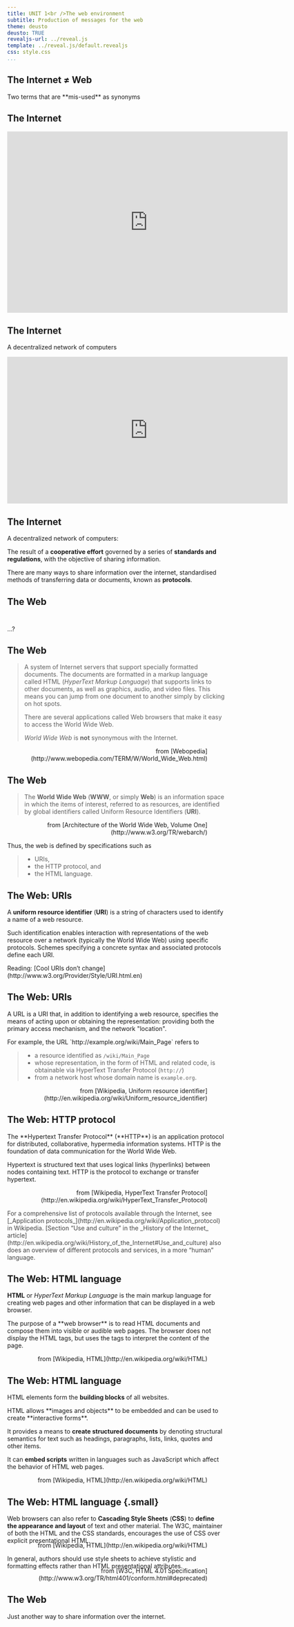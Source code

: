```yaml
---
title: UNIT 1<br />The web environment
subtitle: Production of messages for the web
theme: deusto
deusto: TRUE
revealjs-url: ../reveal.js
template: ../reveal.js/default.revealjs
css: style.css
...
```


## The Internet <span class="fragment">&#x2260; Web</span>

<div class="center fragment">
Two terms that are  
**mis-used** as synonyms
</div>

## The Internet 

<div class="center">
<iframe width="650" height="420" src="https://www.youtube.com/embed/iDbyYGrswtg?rel=0" frameborder="0" allow="autoplay; encrypted-media" allowfullscreen></iframe>
</div>

## The Internet

A decentralized network of computers

<div class="center">

<iframe width="650" height="340" src="https://www.youtube.com/embed/9hIQjrMHTv4?rel=0" frameborder="0" allow="autoplay; encrypted-media" allowfullscreen></iframe>

</div>

## The Internet

A decentralized network of computers:

The result of a **cooperative effort** governed by a series of **standards and regulations**, with the objective of sharing information. 

There are many ways to share information over the internet, standardised  methods of transferring data or documents, known as **protocols**.

## The Web

<div class="center" style="margin-top:3em;">

...?

</div>

## The Web

>A system of Internet servers that support specially formatted documents. The documents are formatted in a markup language called HTML (_HyperText Markup Language_) that supports links to other documents, as well as graphics, audio, and video files. This means you can jump from one document to another simply by clicking on hot spots. 
>
>There are several applications called Web browsers that make it easy to access the World Wide Web.
>
>_World Wide Web_ is **not** synonymous with the Internet.

<figure style="text-align:right;"><figcaption>
from [Webopedia](http://www.webopedia.com/TERM/W/World_Wide_Web.html)
</figcaption></figure>

## The Web

>The **World Wide Web** (**WWW**, or simply **Web**) is an information space in which the items of interest, referred to as resources, are identified by global identifiers called Uniform Resource Identifiers (**URI**).

<figure style="text-align:right;"><figcaption>
from [Architecture of the World Wide Web, Volume One](http://www.w3.org/TR/webarch/)
</figcaption></figure>

<div style="fragment">
Thus, the web is defined by specifications such as

>- URIs,
>- the HTTP protocol, and
>- the HTML language.

</div>

## The Web: URIs

A **uniform resource identifier** (**URI**) is a string of characters used to identify a name of a web resource. 

Such identification enables interaction with representations of the web resource over a network (typically the World Wide Web) using specific protocols. Schemes specifying a concrete syntax and associated protocols define each URI.

<div class="center">
Reading: [Cool URIs don’t change](http://www.w3.org/Provider/Style/URI.html.en)
</div>

## The Web: URIs

A URL is a URI that, in addition to identifying a web resource, specifies the means of acting upon or obtaining the representation: providing both the primary access mechanism, and the network "location". 

<div class="fragment smaller">
For example, the URL `http://example.org/wiki/Main_Page` refers to

>- a resource identified as `/wiki/Main_Page` 
>- whose representation, in the form of HTML and related code, is obtainable via HyperText Transfer Protocol (`http://`) 
>- from a network host whose domain name is `example.org`.
</div>

<figure style="text-align:right;margin-top:1em;"><figcaption>
from [Wikipedia, Uniform resource identifier](http://en.wikipedia.org/wiki/Uniform_resource_identifier)
</figcaption></figure>

## The Web: HTTP protocol

<div class="small">
The **Hypertext Transfer Protocol** (**HTTP**) is an application protocol for distributed, collaborative, hypermedia information systems. HTTP is the foundation of data communication for the World Wide Web.

Hypertext is structured text that uses logical links (hyperlinks) between nodes containing text. HTTP is the protocol to exchange or transfer hypertext.
</div>

<figure style="text-align:right;"><figcaption>
from [Wikipedia, HyperText Transfer Protocol](http://en.wikipedia.org/wiki/HyperText_Transfer_Protocol)
</figcaption></figure>

<div class="smaller" style="color:#444;">
For a comprehensive list of protocols available through the Internet, see [_Application protocols_](http://en.wikipedia.org/wiki/Application_protocol) in Wikipedia. [Section “Use and culture” in the _History of the Internet_ article](http://en.wikipedia.org/wiki/History_of_the_Internet#Use_and_culture) also does an overview of different protocols and services, in a more “human” language. 
</div>

## The Web: HTML language

**HTML** or *HyperText Markup Language* is the main markup language for creating web pages and other information that can be displayed in a <span class="highlighted">web browser</span>.

<div class="fragment">
The purpose of a **web browser** is to read HTML documents and compose them into visible or audible web pages. The browser does not display the HTML tags, but uses the tags to interpret the content of the page.
</div>

<figure style="text-align:right;"><figcaption>
from [Wikipedia, HTML](http://en.wikipedia.org/wiki/HTML)
</figcaption></figure>

## The Web: HTML language

HTML elements form the **building blocks** of all websites. 

<div class="small">
HTML allows **images and objects** to be embedded and can be used to create **interactive forms**. 

It provides a means to **create structured documents** by denoting structural semantics for text such as headings, paragraphs, lists, links, quotes and other items. 

It can **embed scripts** written in languages such as JavaScript which affect the behavior of HTML web pages.
</div>

<figure style="text-align:right;"><figcaption>
from [Wikipedia, HTML](http://en.wikipedia.org/wiki/HTML)
</figcaption></figure>

## The Web: HTML language {.small}

Web browsers can also refer to **Cascading Style Sheets** (**CSS**) to **define the appearance and layout** of text and other material. The W3C, maintainer of both the HTML and the CSS standards, encourages the use of CSS over explicit presentational HTML.

<figure style="text-align:right;margin-top:-20px;"><figcaption>
from [Wikipedia, HTML](http://en.wikipedia.org/wiki/HTML)
</figcaption></figure>

In general, authors should use style sheets to achieve stylistic and formatting effects rather than HTML presentational attributes.

<figure style="text-align:right;margin-top:-20px;"><figcaption>
from [W3C, HTML 4.01 Specification](http://www.w3.org/TR/html401/conform.html#deprecated)
</figcaption></figure>

## The Web

Just another way to share information over the internet.

